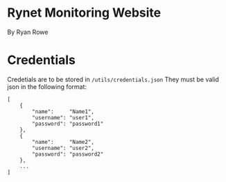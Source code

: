 # Rynet Monitoring Website
By Ryan Rowe

# Credentials
Credetials are to be stored in `/utils/credentials.json`
They must be valid json in the following format:
```
[
    {
        "name":     "Name1",
        "username": "user1",
        "password": "password1"
    },
    {
        "name":     "Name2",
        "username": "user2",
        "password": "password2"
    },
    ...
]
```